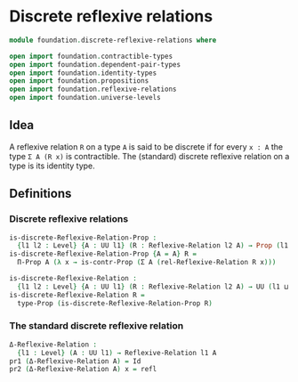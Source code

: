 #  Discrete reflexive relations

```agda
module foundation.discrete-reflexive-relations where

open import foundation.contractible-types
open import foundation.dependent-pair-types
open import foundation.identity-types
open import foundation.propositions
open import foundation.reflexive-relations
open import foundation.universe-levels
```

## Idea

A reflexive relation `R` on a type `A` is said to be discrete if for every `x : A` the type `Σ A (R x)` is contractible. The (standard) discrete reflexive relation on a type is its identity type.

## Definitions

### Discrete reflexive relations

```agda
is-discrete-Reflexive-Relation-Prop :
  {l1 l2 : Level} {A : UU l1} (R : Reflexive-Relation l2 A) → Prop (l1 ⊔ l2)
is-discrete-Reflexive-Relation-Prop {A = A} R =
  Π-Prop A (λ x → is-contr-Prop (Σ A (rel-Reflexive-Relation R x)))

is-discrete-Reflexive-Relation :
  {l1 l2 : Level} {A : UU l1} (R : Reflexive-Relation l2 A) → UU (l1 ⊔ l2)
is-discrete-Reflexive-Relation R =
  type-Prop (is-discrete-Reflexive-Relation-Prop R)
```

### The standard discrete reflexive relation

```agda
Δ-Reflexive-Relation :
  {l1 : Level} (A : UU l1) → Reflexive-Relation l1 A
pr1 (Δ-Reflexive-Relation A) = Id
pr2 (Δ-Reflexive-Relation A) x = refl
```
